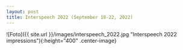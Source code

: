 ```yaml
---
layout: post
title: Interspeech 2022 (September 18-22, 2022)
---
```


<!--We had a great <strong><a href="https://sites.google.com/view/yfrsw-2022/" target="_blank" rel="noopener">Young Female Researchers in Speech Science and Technology workshop (YFRSW)</a></strong> today at <strong>Inha University</strong> in Incheon/Korea.
Thank you very much to my co-chairs <strong>Meg Zellers</strong> (University of Kiel, Germany) and <strong>Esther Klabbers</strong> (ReadSpeaker, USA), and the YFRSW 2022 organizing committee – especially <strong>Bowon Lee</strong> (Inha University, Korea)!
-->

![Foto]({{ site.url }}/images/interspeech_2022.jpg "Interspeech 2022 impressions"){:height="400" .center-image}
